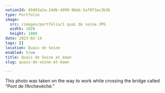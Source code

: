 ```yaml
---
notionId: 49403a2a-24db-4999-98eb-5af9f3ac3b3b
type: Portfolio
image:
  src: /images/portfolio/1 quai de seine.JPG
  width: 1920
  height: 1080
date: 2023-02-14
tags: []
location: Quais de Seine
enabled: true
title: Quais de Seine at dawn
slug: quais-de-seine-at-dawn

---
```


This photo was taken on the way to work while crossing the bridge called “Pont de l’Archevéché.”

